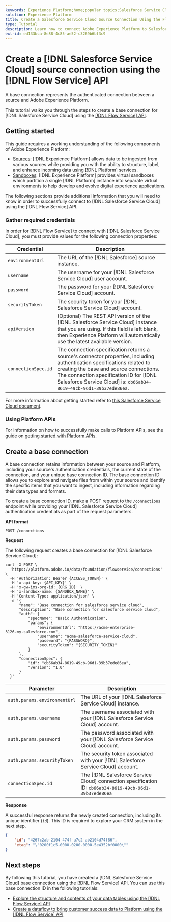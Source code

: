 ```yaml
---
keywords: Experience Platform;home;popular topics;Salesforce Service Cloud;salesforce service cloud
solution: Experience Platform
title: Create a Salesforce Service Cloud Source Connection Using the Flow Service API
type: Tutorial
description: Learn how to connect Adobe Experience Platform to Salesforce Service Cloud using the Flow Service API.
exl-id: ed133bca-8e88-4c85-ae52-c3269b6bf3c9
---
```

# Create a [!DNL Salesforce Service Cloud] source connection using the [!DNL Flow Service] API

A base connection represents the authenticated connection between a source and Adobe Experience Platform.

This tutorial walks you through the steps to create a base connection for [!DNL Salesforce Service Cloud] using the [[!DNL Flow Service] API](https://www.adobe.io/experience-platform-apis/references/flow-service/).

## Getting started

This guide requires a working understanding of the following components of Adobe Experience Platform:

* [Sources](../../../../home.md): [!DNL Experience Platform] allows data to be ingested from various sources while providing you with the ability to structure, label, and enhance incoming data using [!DNL Platform] services.
* [Sandboxes](../../../../../sandboxes/home.md): [!DNL Experience Platform] provides virtual sandboxes which partition a single [!DNL Platform] instance into separate virtual environments to help develop and evolve digital experience applications.

The following sections provide additional information that you will need to know in order to successfully connect to [!DNL Salesforce Service Cloud] using the [!DNL Flow Service] API.

### Gather required credentials

In order for [!DNL Flow Service] to connect with [!DNL Salesforce Service Cloud], you must provide values for the following connection properties:

| Credential | Description |
| --- | ---|
| `environmentUrl` | The URL of the [!DNL Salesforce] source instance. |
| `username` | The username for your [!DNL Salesforce Service Cloud] user account. |
| `password` | The password for your [!DNL Salesforce Service Cloud] account. |
| `securityToken` | The security token for your [!DNL Salesforce Service Cloud] account. |
| `apiVersion` | (Optional) The REST API version of the [!DNL Salesforce Service Cloud] instance that you are using. If this field is left blank, then Experience Platform will automatically use the latest available version. |
| `connectionSpec.id` | The connection specification returns a source's connector properties, including authentication specifications related to creating the base and source connections. The connection specification ID for [!DNL Salesforce Service Cloud] is: `cb66ab34-8619-49cb-96d1-39b37ede86ea`. |

For more information about getting started refer to [this Salesforce Service Cloud document](https://developer.salesforce.com/docs/atlas.en-us.api_iot.meta/api_iot/qs_auth_access_token.htm).

### Using Platform APIs

For information on how to successfully make calls to Platform APIs, see the guide on [getting started with Platform APIs](../../../../../landing/api-guide.md).

## Create a base connection

A base connection retains information between your source and Platform, including your source's authentication credentials, the current state of the connection, and your unique base connection ID. The base connection ID allows you to explore and navigate files from within your source and identify the specific items that you want to ingest, including information regarding their data types and formats.

To create a base connection ID, make a POST request to the `/connections` endpoint while providing your [!DNL Salesforce Service Cloud] authentication credentials as part of the request parameters.

**API format**

```http
POST /connections
```

**Request**

The following request creates a base connection for [!DNL Salesforce Service Cloud]:

```shell
curl -X POST \
  'https://platform.adobe.io/data/foundation/flowservice/connections' \
  -H 'Authorization: Bearer {ACCESS_TOKEN}' \
  -H 'x-api-key: {API_KEY}' \
  -H 'x-gw-ims-org-id: {ORG_ID}' \
  -H 'x-sandbox-name: {SANDBOX_NAME}' \
  -H 'Content-Type: application/json' \
  -d '{
      "name": "Base connection for salesforce service cloud",
      "description": "Base connection for salesforce service cloud",
      "auth": {
          "specName": "Basic Authentication",
          "params": {
              "environmentUrl": "https://acme-enterprise-3126.my.salesforce.com",
              "username": "acme-salesforce-service-cloud",
              "password": "{PASSWORD}",
              "securityToken": "{SECURITY_TOKEN}"
          }
      },
      "connectionSpec": {
          "id": "cb66ab34-8619-49cb-96d1-39b37ede86ea",
          "version": "1.0"
      }
  }'
```

| Parameter | Description |
| ---| --- |
| `auth.params.environmentUrl` | The URL of your [!DNL Salesforce Service Cloud] instance. |
| `auth.params.username` | The username associated with your [!DNL Salesforce Service Cloud] account. |
| `auth.params.password` | The password associated with your [!DNL Salesforce Service Cloud] account. |
| `auth.params.securityToken` | The security token associated with your [!DNL Salesforce Service Cloud] account. |
| `connectionSpec.id` | The [!DNL Salesforce Service Cloud] connection specification ID: `cb66ab34-8619-49cb-96d1-39b37ede86ea` |

**Response**

A successful response returns the newly created connection, including its unique identifier (`id`). This ID is required to explore your CRM system in the next step.

```json
{
    "id": "4267c2ab-2104-474f-a7c2-ab2104d74f86",
    "etag": "\"0200f1c5-0000-0200-0000-5e4352bf0000\""
}
```

## Next steps

By following this tutorial, you have created a [!DNL Salesforce Service Cloud] base connection using the [!DNL Flow Service] API. You can use this base connection ID in the following tutorials:

* [Explore the structure and contents of your data tables using the [!DNL Flow Service] API](../../explore/tabular.md)
* [Create a dataflow to bring customer success data to Platform using the [!DNL Flow Service] API](../../collect/customer-success.md)
